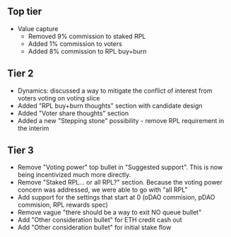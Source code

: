 ## Top tier
- Value capture
  - Removed 9% commission to staked RPL
  - Added 1% commission to voters
  - Added 8% commission to RPL buy+burn

## Tier 2
- Dynamics: discussed a way to mitigate the conflict of interest from voters voting on voting slice 
- Added "RPL buy+burn thoughts" section with candidate design
- Added "Voter share thoughts" section
- Added a new "Stepping stone" possibility - remove RPL requirement in the interim

## Tier 3
- Remove "Voting power" top bullet in "Suggested support". This is now being incentivized much more directly.
- Remove "Staked RPL... or all RPL?" section. Because the voting power concern was addressed, we were able to go with "all RPL"
- Add support for the settings that start at 0 (oDAO commision, pDAO commision, RPL rewards spec)
- Remove vague "there should be a way to exit NO queue bullet"
- Add "Other consideration bullet" for ETH credit cash out
- Add "Other consideration bullet" for initial stake flow
